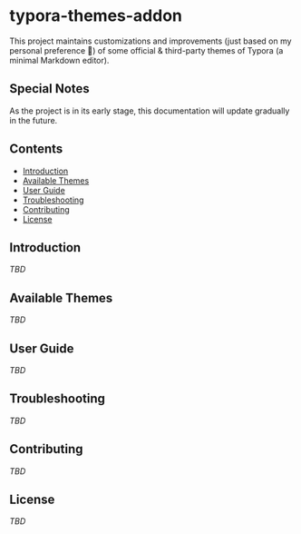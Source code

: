 # typora-themes-addon

This project maintains customizations and improvements (just based on my personal preference 🤣) of some official &
third-party themes of Typora (a minimal Markdown editor).

## Special Notes

As the project is in its early stage, this documentation will update gradually in the future.

## Contents

- [Introduction](#Introduction)
- [Available Themes](#Available-Themes)
- [User Guide](#User-Guide)
- [Troubleshooting](#Troubleshooting)
- [Contributing](#Contributing)
- [License](#License)

## Introduction

*TBD*

## Available Themes

*TBD*

## User Guide

*TBD*

## Troubleshooting

*TBD*

## Contributing

*TBD*

## License

*TBD*
